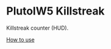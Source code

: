 # PlutoIW5 Killstreak
Killstreak counter (HUD).

[How to use](https://github.com/naabclan/plutoiw5-scripts#how-to-use)
